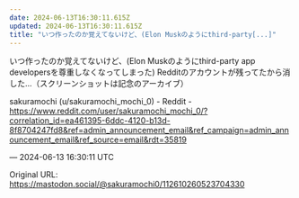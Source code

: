 ```yaml
---
date: 2024-06-13T16:30:11.615Z
updated: 2024-06-13T16:30:11.615Z
title: "いつ作ったのか覚えてないけど、(Elon Muskのようにthird-party[...]"
---
```


<p>いつ作ったのか覚えてないけど、(Elon Muskのようにthird-party app developersを尊重しなくなってしまった) Redditのアカウントが残ってたから消した…（スクリーンショットは記念のアーカイブ）</p><p>sakuramochi (u/sakuramochi_mochi_0) - Reddit - <a href="https://www.reddit.com/user/sakuramochi_mochi_0/?correlation_id=ea461395-6ddc-4120-b13d-8f8704247fd8&amp;ref=admin_announcement_email&amp;ref_campaign=admin_announcement_email&amp;ref_source=email&amp;rdt=35819" target="_blank" rel="nofollow noopener" translate="no"><span class="invisible">https://www.</span><span class="ellipsis">reddit.com/user/sakuramochi_mo</span><span class="invisible">chi_0/?correlation_id=ea461395-6ddc-4120-b13d-8f8704247fd8&amp;ref=admin_announcement_email&amp;ref_campaign=admin_announcement_email&amp;ref_source=email&amp;rdt=35819</span></a></p>

&mdash; 2024-06-13 16:30:11 UTC

Original URL: https://mastodon.social/@sakuramochi0/112610260523704330
